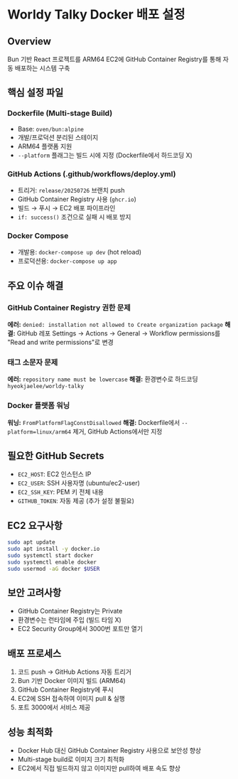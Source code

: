 # Worldy Talky Docker 배포 설정

## Overview
Bun 기반 React 프로젝트를 ARM64 EC2에 GitHub Container Registry를 통해 자동 배포하는 시스템 구축

## 핵심 설정 파일

### Dockerfile (Multi-stage Build)
- Base: `oven/bun:alpine`
- 개발/프로덕션 분리된 스테이지
- ARM64 플랫폼 지원
- `--platform` 플래그는 빌드 시에 지정 (Dockerfile에서 하드코딩 X)

### GitHub Actions (.github/workflows/deploy.yml)
- 트리거: `release/20250726` 브랜치 push
- GitHub Container Registry 사용 (`ghcr.io`)
- 빌드 → 푸시 → EC2 배포 파이프라인
- `if: success()` 조건으로 실패 시 배포 방지

### Docker Compose
- 개발용: `docker-compose up dev` (hot reload)
- 프로덕션용: `docker-compose up app`

## 주요 이슈 해결

### GitHub Container Registry 권한 문제
**에러:** `denied: installation not allowed to Create organization package`
**해결:** GitHub 레포 Settings → Actions → General → Workflow permissions를 "Read and write permissions"로 변경

### 태그 소문자 문제  
**에러:** `repository name must be lowercase`
**해결:** 환경변수로 하드코딩 `hyeokjaelee/worldy-talky`

### Docker 플랫폼 워닝
**워닝:** `FromPlatformFlagConstDisallowed`
**해결:** Dockerfile에서 `--platform=linux/arm64` 제거, GitHub Actions에서만 지정

## 필요한 GitHub Secrets
- `EC2_HOST`: EC2 인스턴스 IP
- `EC2_USER`: SSH 사용자명 (ubuntu/ec2-user)  
- `EC2_SSH_KEY`: PEM 키 전체 내용
- `GITHUB_TOKEN`: 자동 제공 (추가 설정 불필요)

## EC2 요구사항
```bash
sudo apt update
sudo apt install -y docker.io
sudo systemctl start docker
sudo systemctl enable docker
sudo usermod -aG docker $USER
```

## 보안 고려사항
- GitHub Container Registry는 Private
- 환경변수는 런타임에 주입 (빌드 타임 X)
- EC2 Security Group에서 3000번 포트만 열기

## 배포 프로세스
1. 코드 push → GitHub Actions 자동 트리거
2. Bun 기반 Docker 이미지 빌드 (ARM64)
3. GitHub Container Registry에 푸시
4. EC2에 SSH 접속하여 이미지 pull & 실행
5. 포트 3000에서 서비스 제공

## 성능 최적화
- Docker Hub 대신 GitHub Container Registry 사용으로 보안성 향상
- Multi-stage build로 이미지 크기 최적화
- EC2에서 직접 빌드하지 않고 이미지만 pull하여 배포 속도 향상